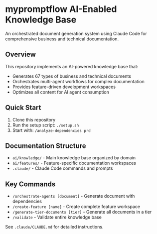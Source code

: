 # mypromptflow AI-Enabled Knowledge Base

An orchestrated document generation system using Claude Code for comprehensive business and technical documentation.

## Overview

This repository implements an AI-powered knowledge base that:

- Generates 67 types of business and technical documents
- Orchestrates multi-agent workflows for complex documentation
- Provides feature-driven development workspaces
- Optimizes all content for AI agent consumption

## Quick Start

1. Clone this repository
2. Run the setup script: `./setup.sh`
3. Start with: `/analyze-dependencies prd`

## Documentation Structure

- `ai/knowledge/` - Main knowledge base organized by domain
- `ai/features/` - Feature-specific documentation workspaces
- `.claude/` - Claude Code commands and prompts

## Key Commands

- `/orchestrate-agents [document]` - Generate document with dependencies
- `/create-feature [name]` - Create complete feature workspace
- `/generate-tier-documents [tier]` - Generate all documents in a tier
- `/validate` - Validate entire knowledge base

See `.claude/CLAUDE.md` for detailed instructions.
